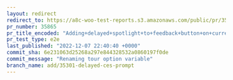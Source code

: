 ```yaml
---
layout: redirect
redirect_to: https://a8c-woo-test-reports.s3.amazonaws.com/public/pr/35865/e2e/index.html
pr_number: 35865
pr_title_encoded: "Adding+delayed+spotlight+to+feedback+button+on+current+product+page"
pr_test_type: e2e
last_published: "2022-12-07 22:40:40 +0000"
commit_sha: 6e231063d25268a297e844328532a0860197f0de
commit_message: "Renaming tour option variable"
branch_name: add/35301-delayed-ces-prompt
---
```

